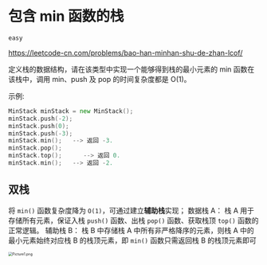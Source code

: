 # 包含 min 函数的栈

`easy`

https://leetcode-cn.com/problems/bao-han-minhan-shu-de-zhan-lcof/

定义栈的数据结构，请在该类型中实现一个能够得到栈的最小元素的 min 函数在该栈中，调用 min、push 及 pop 的时间复杂度都是 O(1)。

示例:

```go
MinStack minStack = new MinStack();
minStack.push(-2);
minStack.push(0);
minStack.push(-3);
minStack.min();   --> 返回 -3.
minStack.pop();
minStack.top();      --> 返回 0.
minStack.min();   --> 返回 -2.
```

## 双栈

将 `min()` 函数复杂度降为 `O(1)`，可通过建立**辅助栈**实现；
数据栈 A： 栈 A 用于存储所有元素，保证入栈 `push()` 函数、出栈 `pop()` 函数、获取栈顶 `top()` 函数的正常逻辑。
辅助栈 B： 栈 B 中存储栈 A 中所有非严格降序的元素，则栈 A 中的最小元素始终对应栈 B 的栈顶元素，即 `min()` 函数只需返回栈 B 的栈顶元素即可

<img src="https://markdown-1303167219.cos.ap-shanghai.myqcloud.com/f31f4b7f5e91d46ea610b6685c593e12bf798a9b8336b0560b6b520956dd5272-Picture1.png" alt="Picture1.png" style="zoom:50%;" />